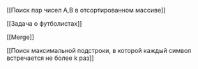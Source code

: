 [[Поиск пар чисел A,B в отсортированном массиве]]

[[Задача о футболистах]]

[[Merge]]

[[Поиск максимальной подстроки, в которой каждый символ встречается не более k раз]]